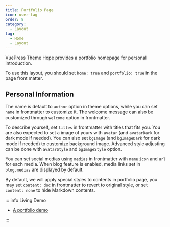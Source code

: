 ```yaml
---
title: Portfolio Page
icon: user-tag
order: 8
category:
  - Layout
tag:
  - Home
  - Layout
---
```


VuePress Theme Hope provides a portfolio homepage for personal introduction.

To use this layout, you should set `home: true` and `portfolio: true` in the page front matter.

## Personal Information

The name is default to `author` option in theme options, while you can set `name` in frontmatter to customize it. The welcome message can also be customized through `welcome` option in frontmatter.

To describe yourself, set `titles` in frontmatter with titles that fits you. You are also expected to set a image of yours with `avatar` (and `avatarDark` for dark mode if needed). You can also set `bgImage` (and `bgImageDark` for dark mode if needed) to customize background image. Advanced style adjusting can be done with `avatarStyle` and `bgImageStyle` option.

You can set social medias using `medias` in frontmatter with `name` `icon` and `url` for each media. When blog feature is enabled, media links set in `blog.medias` are displayed by default.

By default, we will apply special styles to contents in portfolio page, you may set `content: doc` in frontmatter to revert to original style, or set `content: none` to hide Markdown contents.

::: info Living Demo

- [A portfolio demo](../../demo/portfolio-home.md)

:::

